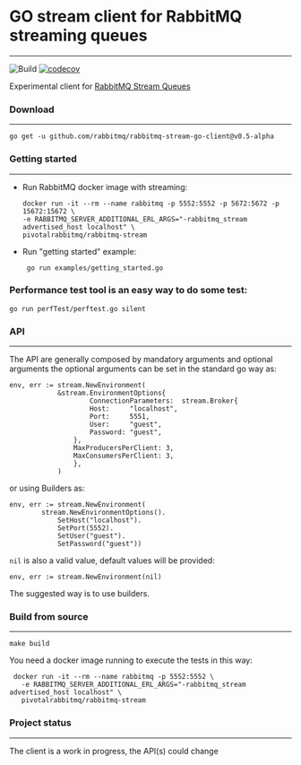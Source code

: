 # GO stream client for RabbitMQ streaming queues
---
![Build](https://github.com/rabbitmq/rabbitmq-stream-go-client/workflows/Build/badge.svg)
[![codecov](https://codecov.io/gh/Gsantomaggio/go-stream-client/branch/main/graph/badge.svg?token=HZD4S71QIM)](https://codecov.io/gh/Gsantomaggio/go-stream-client)

Experimental client
for [RabbitMQ Stream Queues](https://github.com/rabbitmq/rabbitmq-server/tree/master/deps/rabbitmq_stream)

### Download
---

```
go get -u github.com/rabbitmq/rabbitmq-stream-go-client@v0.5-alpha
```

### Getting started
---

- Run RabbitMQ docker image with streaming:
   ```
   docker run -it --rm --name rabbitmq -p 5552:5552 -p 5672:5672 -p 15672:15672 \
   -e RABBITMQ_SERVER_ADDITIONAL_ERL_ARGS="-rabbitmq_stream advertised_host localhost" \
   pivotalrabbitmq/rabbitmq-stream
  ```
- Run "getting started" example:
  ```
   go run examples/getting_started.go
  ```

### Performance test tool is an easy way to do some test:

```
go run perfTest/perftest.go silent
```

### API
---

The API are generally composed by mandatory arguments and optional arguments the optional arguments can be set in the
standard go way as:

```golang
env, err := stream.NewEnvironment(
            &stream.EnvironmentOptions{
                    ConnectionParameters:  stream.Broker{
                    Host:     "localhost",
                    Port:     5551,
                    User:     "guest",
                    Password: "guest",
                },
                MaxProducersPerClient: 3,
                MaxConsumersPerClient: 3,
                },
            )
```

or using Builders as:

```golang
env, err := stream.NewEnvironment(
		stream.NewEnvironmentOptions().
			SetHost("localhost").
			SetPort(5552).
			SetUser("guest").
			SetPassword("guest"))
```

`nil` is also a valid value, default values will be provided:

```golang
env, err := stream.NewEnvironment(nil) 
```

The suggested way is to use builders.


### Build from source
---

```shell
make build
```

You need a docker image running to execute the tests in this way:

```
 docker run -it --rm --name rabbitmq -p 5552:5552 \
   -e RABBITMQ_SERVER_ADDITIONAL_ERL_ARGS="-rabbitmq_stream advertised_host localhost" \
   pivotalrabbitmq/rabbitmq-stream
```

### Project status
---
The client is a work in progress, the API(s) could change
